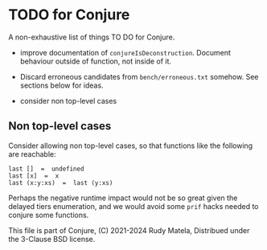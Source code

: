 TODO for Conjure
================

A non-exhaustive list of things TO DO for Conjure.

* improve documentation of `conjureIsDeconstruction`.
  Document behaviour outside of function, not inside of it.

* Discard erroneous candidates from `bench/erroneous.txt` somehow.
  See sections below for ideas.

* consider non top-level cases


## Non top-level cases

Consider allowing non top-level cases,
so that functions like the following are reachable:

	last []  =  undefined
	last [x]  =  x
	last (x:y:xs)  =  last (y:xs)

Perhaps the negative runtime impact would not be so great
given the delayed tiers enumeration,
and we would avoid some `prif` hacks
needed to conjure some functions.


This file is part of Conjure,
(C) 2021-2024 Rudy Matela,
Distribued under the 3-Clause BSD license.
